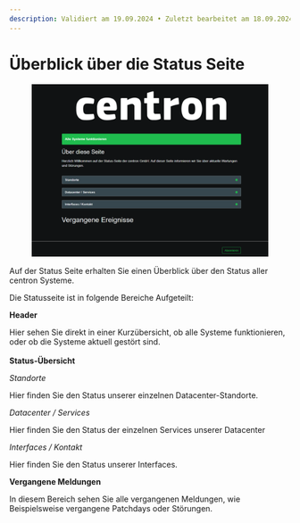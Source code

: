 ```yaml
---
description: Validiert am 19.09.2024 • Zuletzt bearbeitet am 18.09.2024
---
```


# Überblick über die Status Seite

<figure><img src="../.gitbook/assets/Screenshot 2024-09-24 120132.png" alt=""><figcaption></figcaption></figure>

Auf der Status Seite erhalten Sie einen Überblick über den Status aller centron Systeme.

Die Statusseite ist in folgende Bereiche Aufgeteilt:&#x20;

**Header**

Hier sehen Sie direkt in einer Kurzübersicht, ob alle Systeme funktionieren, oder ob die Systeme aktuell gestört sind. \
\
**Status-Übersicht**

_Standorte_

Hier finden Sie den Status unserer einzelnen Datacenter-Standorte.

_Datacenter / Services_

Hier finden Sie den Status der einzelnen Services unserer Datacenter

_Interfaces / Kontakt_

Hier finden Sie den Status unserer Interfaces.

**Vergangene Meldungen**

In diesem Bereich sehen Sie alle vergangenen Meldungen, wie Beispielsweise vergangene Patchdays oder Störungen.
